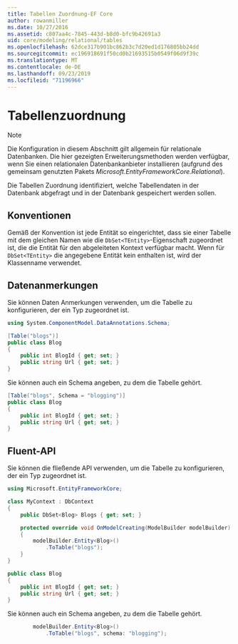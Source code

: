```yaml
---
title: Tabellen Zuordnung-EF Core
author: rowanmiller
ms.date: 10/27/2016
ms.assetid: c807aa4c-7845-443d-b8d0-bfc9b42691a3
uid: core/modeling/relational/tables
ms.openlocfilehash: 62dce317b901bc862b3c7d20ed1d176805bb24dd
ms.sourcegitcommit: ec196918691f50cd0b21693515b0549f06d9f39c
ms.translationtype: MT
ms.contentlocale: de-DE
ms.lasthandoff: 09/23/2019
ms.locfileid: "71196966"
---
```

# <a name="table-mapping"></a>Tabellenzuordnung

> [!NOTE]  
> Die Konfiguration in diesem Abschnitt gilt allgemein für relationale Datenbanken. Die hier gezeigten Erweiterungsmethoden werden verfügbar, wenn Sie einen relationalen Datenbankanbieter installieren (aufgrund des gemeinsam genutzten Pakets *Microsoft.EntityFrameworkCore.Relational*).

Die Tabellen Zuordnung identifiziert, welche Tabellendaten in der Datenbank abgefragt und in der Datenbank gespeichert werden sollen.

## <a name="conventions"></a>Konventionen

Gemäß der Konvention ist jede Entität so eingerichtet, dass sie einer Tabelle mit dem gleichen Namen wie die `DbSet<TEntity>`-Eigenschaft zugeordnet ist, die die Entität für den abgeleiteten Kontext verfügbar macht. Wenn für `DbSet<TEntity>` die angegebene Entität kein enthalten ist, wird der Klassenname verwendet.

## <a name="data-annotations"></a>Datenanmerkungen

Sie können Daten Anmerkungen verwenden, um die Tabelle zu konfigurieren, der ein Typ zugeordnet ist.

``` csharp
using System.ComponentModel.DataAnnotations.Schema;
```
``` csharp
[Table("blogs")]
public class Blog
{
    public int BlogId { get; set; }
    public string Url { get; set; }
}
```

Sie können auch ein Schema angeben, zu dem die Tabelle gehört.

``` csharp
[Table("blogs", Schema = "blogging")]
public class Blog
{
    public int BlogId { get; set; }
    public string Url { get; set; }
}
```

## <a name="fluent-api"></a>Fluent-API

Sie können die fließende API verwenden, um die Tabelle zu konfigurieren, der ein Typ zugeordnet ist.

``` csharp
using Microsoft.EntityFrameworkCore;
```
``` csharp
class MyContext : DbContext
{
    public DbSet<Blog> Blogs { get; set; }

    protected override void OnModelCreating(ModelBuilder modelBuilder)
    {
        modelBuilder.Entity<Blog>()
            .ToTable("blogs");
    }
}

public class Blog
{
    public int BlogId { get; set; }
    public string Url { get; set; }
}
```

Sie können auch ein Schema angeben, zu dem die Tabelle gehört.

<!-- [!code-csharp[Main](samples/core/relational/Modeling/FluentAPI/Relational/TableAndSchema.cs?highlight=2)] -->
``` csharp
        modelBuilder.Entity<Blog>()
            .ToTable("blogs", schema: "blogging");
```
